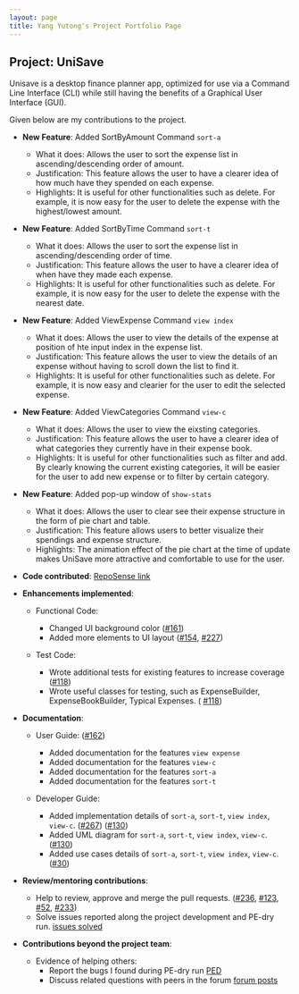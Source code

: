 ```yaml
---
layout: page
title: Yang Yutong's Project Portfolio Page
---
```


## Project: UniSave

Unisave is a desktop finance planner app, optimized for use via a Command Line Interface (CLI) while still having
the benefits of a Graphical User Interface (GUI).

Given below are my contributions to the project.

* **New Feature**: Added SortByAmount Command `sort-a`
  * What it does: Allows the user to sort the expense list in ascending/descending order of amount.
  * Justification: This feature allows the user to have a clearer idea of how much have they spended on each expense.
  * Highlights: It is useful for other functionalities such as delete. For example, it is now easy for the user to delete the expense with the highest/lowest amount.

* **New Feature**: Added SortByTime Command `sort-t`
  * What it does: Allows the user to sort the expense list in ascending/descending order of time.
  * Justification: This feature allows the user to have a clearer idea of when have they made each expense.
  * Highlights: It is useful for other functionalities such as delete. For example, it is now easy for the user to delete the expense with the nearest date.

* **New Feature**: Added ViewExpense Command `view index`
  * What it does: Allows the user to view the details of the expense at position of hte input index in the expense list.
  * Justification: This feature allows the user to view the details of an expense without having to scroll down the list to find it.
  * Highlights: It is useful for other functionalities such as delete. For example, it is now easy and clearier for the user to edit the selected expense.

* **New Feature**: Added ViewCategories Command `view-c`
  * What it does: Allows the user to view the eixsting categories.
  * Justification: This feature allows the user to have a clearer idea of what categories they currently have in their expense book.
  * Highlights: It is useful for other functionalities such as filter and add.
  By clearly knowing the current existing categories, it will be easier for the user to add new expense or to filter by certain category.

* **New Feature**: Added pop-up window of `show-stats`
  * What it does: Allows the user to clear see their expense structure in the form of pie chart and table.
  * Justification: This feature allows users to better visualize their spendings and expense structure.
  * Highlights: The animation effect of the pie chart at the time of update makes UniSave more attractive and comfortable to use for the user.

* **Code contributed**: [RepoSense link](https://nus-cs2103-ay2021s1.github.io/tp-dashboard/#breakdown=true&search=&sort=groupTitle&sortWithin=title&since=2020-08-14&until=2020-11-09&timeframe=commit&mergegroup=&groupSelect=groupByRepos&checkedFileTypes=docs~functional-code~test-code~other&tabOpen=true&tabType=authorship&tabAuthor=yyutong&tabRepo=AY2021S1-CS2103T-W10-1%2Ftp%5Bmaster%5D&authorshipIsMergeGroup=false&authorshipFileTypes=docs~functional-code~test-code)

* **Enhancements implemented**:
    * Functional Code:
       * Changed UI background color ([\#161](https://github.com/AY2021S1-CS2103T-W10-1/tp/pull/161))
       * Added more elements to UI layout ([\#154](https://github.com/AY2021S1-CS2103T-W10-1/tp/pull/154),
       [\#227](https://github.com/AY2021S1-CS2103T-W10-1/tp/pull/227))

    * Test Code:
       * Wrote additional tests for existing features to increase coverage ([\#118](https://github.com/AY2021S1-CS2103T-W10-1/tp/pull/118))
       * Wrote useful classes for testing, such as ExpenseBuilder, ExpenseBookBuilder, Typical Expenses. ( [\#118](https://github.com/AY2021S1-CS2103T-W10-1/tp/pull/118))

* **Documentation**:
   * User Guide: ([\#162](https://github.com/AY2021S1-CS2103T-W10-1/tp/pull/162))
      * Added documentation for the features `view expense`
      * Added documentation for the features `view-c`
      * Added documentation for the features `sort-a`
      * Added documentation for the features `sort-t`

   * Developer Guide:
      * Added implementation details of `sort-a`, `sort-t`, `view index`, `view-c`. ([\#267](https://github.com/AY2021S1-CS2103T-W10-1/tp/pull/267)) ([\#130](https://github.com/AY2021S1-CS2103T-W10-1/tp/pull/130))
      * Added UML diagram for `sort-a`, `sort-t`, `view index`, `view-c`. ([\#130](https://github.com/AY2021S1-CS2103T-W10-1/tp/pull/130))
      * Added use cases details of `sort-a`, `sort-t`, `view index`, `view-c`. ([\#30](https://github.com/AY2021S1-CS2103T-W10-1/tp/pull/30))

* **Review/mentoring contributions**:
   * Help to review, approve and merge the pull requests. ([\#236](https://github.com/AY2021S1-CS2103T-W10-1/tp/pull/30), [\#123](https://github.com/AY2021S1-CS2103T-W10-1/tp/pull/123), [\#52](https://github.com/AY2021S1-CS2103T-W10-1/tp/pull/52), [\#233](https://github.com/AY2021S1-CS2103T-W10-1/tp/pull/233))
   * Solve issues reported along the project development and PE-dry run. [issues solved](https://github.com/AY2021S1-CS2103T-W10-1/tp/issues?q=is%3Aissue+is%3Aclosed+assignee%3Ayyutong)

* **Contributions beyond the project team**:
   * Evidence of helping others:
       * Report the bugs I found during PE-dry run [PED](https://github.com/yyutong/ped/issues)
       * Discuss related questions with peers in the forum [forum posts](https://nus-cs2103-ay2021s1.github.io/dashboards/contents/forum-activities.html#58-yang-tong-yyutong-7-posts)
